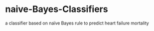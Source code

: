 # naive-Bayes-Classifiers
a classifier based on naïve Bayes rule to predict heart failure mortality
